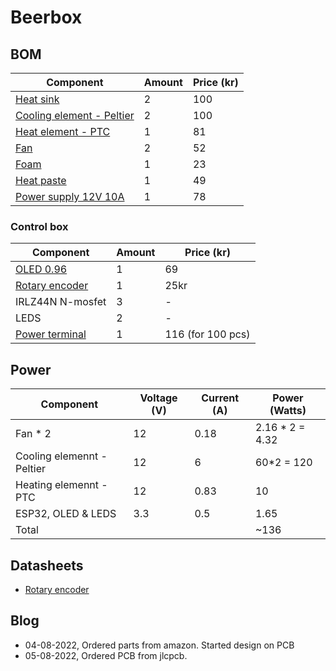 # Beerbox

## BOM
| Component | Amount | Price (kr) |
| --- | --- | --- |
| [Heat sink ](https://www.amazon.se/Aluminiumchipset-kylfl%C3%A4ns-silver-komponent-kalolary/dp/B07FXP35FW/ref=sr_1_12?crid=1P99J35CH5JA1&keywords=kylfl%C3%A4ns%2B40x40&qid=1659534734&sprefix=kylfl%C3%A4ns%2B40x4%2Caps%2C160&sr=8-12&th=1) | 2 | 100 |
| [Cooling element - Peltier](https://www.amazon.se/ZHITING-TEC1-12706-kylfl%C3%A4ns-halvledarkylare-termoelektrisk/dp/B08GM1YTQW/ref=asc_df_B08GM1YTQW/?tag=shpngadsglede-21&linkCode=df0&hvadid=476526388315&hvpos=&hvnetw=g&hvrand=2625410695669262005&hvpone=&hvptwo=&hvqmt=&hvdev=c&hvdvcmdl=&hvlocint=&hvlocphy=1012442&hvtargid=pla-1353381197748&psc=1) | 2 | 100 |
| [Heat element - PTC](https://www.amazon.se/PTC-v%C3%A4rmeelement-termostatisk-aluminiumskal-v%C3%A4rmeplatta-temperaturv%C3%A4rmare/dp/B07Y5DY1HJ/ref=sr_1_54?crid=16O7R4Q5AJGNL&keywords=v%C3%A4rmeelement&qid=1659605875&refinements=p_85%3A20692917031&rnid=20692916031&rps=1&sprefix=v%C3%A4reme%2Belement%2Caps%2C76&sr=8-54&th=1) | 1 | 81 |
| [Fan](https://www.electrokit.com/produkt/flakt-70x70x15mm-12v-180ma-3200rpm/) | 2 | 52 |
| [Foam](https://www.byggmax.se/cellplast-s80-eps?gclid=Cj0KCQjwuaiXBhCCARIsAKZLt3lo6dcp9Jl1qeO5kbia00nlGY3HbbSIcILkOVgeIny8gzmbRetWZC8aAtbSEALw_wcB#1257=54622) | 1 | 23 |
| [Heat paste](https://www.amazon.se/Cooler-Master-IC-Essential-v%C3%A4rmeledningsf%C3%B6rm%C3%A5ga-RG-ICE1-TG15-R1/dp/B007W82ABK/ref=sr_1_37?crid=26UG2HU9LBOJI&keywords=heat+paste&qid=1659603660&refinements=p_85%3A20692917031&rnid=20692916031&rps=1&sprefix=heat+past%2Caps%2C93&sr=8-37) | 1 | 49 |
| [Power supply 12V 10A](https://www.amazon.se/V-TAC-VT-20122-120W-smal-str%C3%B6mf%C3%B6rs%C3%B6rjning/dp/B077SQBYZ9/ref=asc_df_B077SQBYZ9/?tag=shpngadsglede-21&linkCode=df0&hvadid=476583498437&hvpos=&hvnetw=g&hvrand=11417481118606867287&hvpone=&hvptwo=&hvqmt=&hvdev=c&hvdvcmdl=&hvlocint=&hvlocphy=9062391&hvtargid=pla-469124206940&psc=1) | 1 | 78 |

### Control box
| Component | Amount | Price (kr) |
| --- | --- | --- |
| [OLED 0.96](https://www.amazon.se/cart/smart-wagonnewItems=Ca592deca-49b4-446e-a125-338a08f7d3bb,1) | 1 | 69 |
| [Rotary encoder](https://www.amazon.se/gp/product/B07D356LRH/ref=ox_sc_act_title_2?smid=A3NVULWWT1VZI8&psc=1) | 1 | 25kr |
| IRLZ44N N-mosfet | 3 | - |
| LEDS | 2 | - |
| [Power terminal](https://www.amazon.se/YIXISI-Universal-Terminal-Connector-Arduino/dp/B087RN8FDZ/ref=sr_1_4?keywords=nylon+pcb+terminal+block&qid=1659605293&refinements=p_85%3A20692917031&rnid=20692916031&rps=1&sr=8-4) | 1 | 116 (for 100 pcs) |

## Power
| Component | Voltage (V) | Current (A) | Power (Watts) |
| --- | --- | --- | --- |
| Fan * 2| 12 | 0.18 | 2.16 * 2 = 4.32 |
| Cooling elemennt - Peltier | 12 | 6 | 60*2 = 120 |
| Heating elemennt - PTC | 12 | 0.83 | 10 |
| ESP32, OLED & LEDS | 3.3 | 0.5 | 1.65 |
| Total | | | ~136 |


## Datasheets
- [Rotary encoder](https://www.epitran.it/ebayDrive/datasheet/25.pdf)

## Blog
- 04-08-2022, Ordered parts from amazon. Started design on PCB
- 05-08-2022, Ordered PCB from jlcpcb.